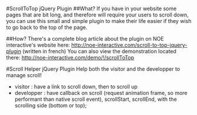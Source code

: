#ScrollToTop jQuery Plugin
##What?
If you have in your website some pages that are bit long, and therefore will require your users to scroll down, you can use this small and simple plugin to make their life easier if they wish to go back to the top of the page.

##How?
There's a complete blog article about the plugin on NOE interactive's website here: http://noe-interactive.com/scroll-to-top-jquery-plugin (written in french)
You can also view the demonstration located there: http://noe-interactive.com/demo/!/scrollToTop


#Scroll Helper jQuery Plugin
Help both the visitor and the developper to manage scroll! 
 - visitor : have a link to scroll down, then to scroll up
 - developper : have callback on scroll (request animation frame, so more performant than native scroll event), scrollStart, scrollEnd, with the scrolling side (bottom or top);